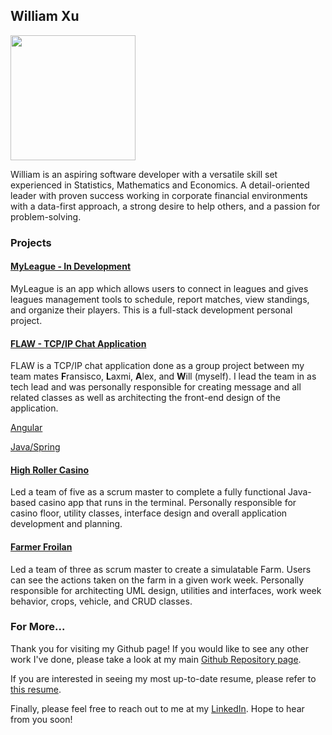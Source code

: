 ## William Xu

<img src="DSC_0849.JPG" width="200"/>

William is an aspiring software developer with a versatile skill set experienced in Statistics, Mathematics and Economics.  A detail-oriented leader with proven success working in corporate financial environments with a data-first approach, a strong desire to help others, and a passion for problem-solving.


### Projects

#### [MyLeague - In Development](https://github.com/WilliamHXu/MyLeague)

MyLeague is an app which allows users to connect in leagues and gives leagues management tools to schedule, report matches, view standings, and organize their players. This is a full-stack development personal project.

#### [FLAW - TCP/IP Chat Application](https://github.com/WilliamHXu/angular-flaw)

FLAW is a TCP/IP chat application done as a group project between my team mates **F**ransisco, **L**axmi, **A**lex, and **W**ill (myself). I lead the team in as tech lead and was personally responsible for creating message and all related classes as well as architecting the front-end design of the application.

[Angular](https://github.com/WilliamHXu/angular-flaw)

[Java/Spring](https://github.com/WilliamHXu/FLAW-)

#### [High Roller Casino](https://github.com/WilliamHXu/Maven.Casino)

Led a team of five as a scrum master to complete a fully functional Java-based casino app that runs in the terminal. Personally responsible for casino floor, utility classes, interface design and overall application development and planning. 

#### [Farmer Froilan](https://github.com/WilliamHXu/Maven.FarmerFroilan)

Led a team of three as scrum master to create a simulatable Farm. Users can see the actions taken on the farm in a given work week. Personally responsible for architecting UML design, utilities and interfaces, work week behavior, crops, vehicle, and CRUD classes.

### For More...

Thank you for visiting my Github page! If you would like to see any other work I've done, please take a look at my main [Github Repository page](https://github.com/WilliamHXu/). 

If you are interested in seeing my most up-to-date resume, please refer to [this resume](https://docs.google.com/document/d/1RQsFfoA1O6Q971olRqS-fjhvMfiTxvewdjRFMrv9x54/edit?usp=sharing).

Finally, please feel free to reach out to me at my [LinkedIn](https://www.linkedin.com/in/william-xu-62479062/). Hope to hear from you soon!
